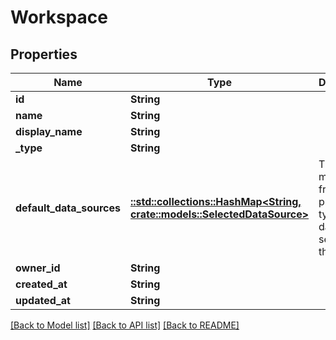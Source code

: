 # Workspace

## Properties

Name | Type | Description | Notes
------------ | ------------- | ------------- | -------------
**id** | **String** |  | 
**name** | **String** |  | 
**display_name** | **String** |  | 
**_type** | **String** |  | 
**default_data_sources** | [**::std::collections::HashMap<String, crate::models::SelectedDataSource>**](selectedDataSource.md) | This is a mapping from the provider type to the data source selected for that type | 
**owner_id** | **String** |  | 
**created_at** | **String** |  | 
**updated_at** | **String** |  | 

[[Back to Model list]](../README.md#documentation-for-models) [[Back to API list]](../README.md#documentation-for-api-endpoints) [[Back to README]](../README.md)


